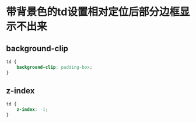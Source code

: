 # 带背景色的td设置相对定位后部分边框显示不出来

## **background-clip**

```css
td {
    background-clip: padding-box;
}
```

## **z-index**

```css
td {
    z-index: -1;
}
```